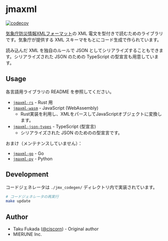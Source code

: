 # jmaxml

[![codecov](https://codecov.io/gh/MIERUNE/jmaxml/graph/badge.svg?token=6B5BdIgBeG)](https://codecov.io/gh/MIERUNE/jmaxml)

[気象庁防災情報XMLフォーマット](https://xml.kishou.go.jp/)の XML 電文を型付きで読むためのライブラリです。気象庁が提供する XML スキーマをもとにコード生成で作られています。

読み込んだ XML を独自のルールで JSON としてシリアライズすることもできます。シリアライズされた JSON のための TypeScript の型宣言も用意しています。

## Usage

各言語用ライブラリの README を参照してください。

- [`jmaxml-rs`](./jmaxml-rs/) - Rust 用
- [`jmaxml-wasm`](./jmaxml-wasm/) - JavaScript (WebAssembly)
    - Rust実装を利用し、XMLをパースしてJavaScriptオブジェクトに変換します。
- [`jmaxml-json-types`](./jmaxml-json-types/) - TypeScript (型宣言)
    - シリアライズされた JSON のためのの型宣言です。

おまけ（メンテナンスしていません）：

- [`jmaxml-go`](./jmaxml-go/) - Go
- [`jmaxml-py`](./jmaxml-py/) - Python

## Development

コードジェネレータは `./jmx_codegen/` ディレクトリ内で実装されています。

```bash
# コードジェネレータの再実行
make update
```

## Author

- Taku Fukada ([@ciscorn](https://github.com/ciscorn)) - Original author
- MIERUNE Inc.
